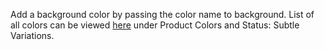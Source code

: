 Add a background color by passing the color name to background. List of all colors can be viewed <a href="https://playbook.powerapp.cloud/tokens/colors" target="_blank">here</a> under Product Colors and Status: Subtle Variations.
